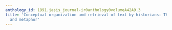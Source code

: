 ```yaml
---
anthology_id: 1991.jasis_journal-ir0anthology0volumeA42A9.3
title: 'Conceptual organization and retrieval of text by historians: The role of memory
  and metaphor'
---
```

